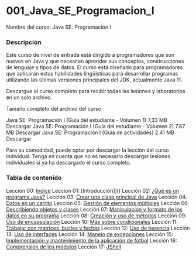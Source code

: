 # 001_Java_SE_Programacion_I

 
Nombre del curso: Java SE: Programación I
### Descripción

Este curso de nivel de entrada está dirigido a programadores que son nuevos en Java y que necesitan aprender sus conceptos, construcciones de lenguaje y tipos de datos. El curso está diseñado para programadores que aplicarán estas habilidades lingüísticas para desarrollar programas utilizando las últimas versiones principales del JDK, actualmente Java 11.


Descargue el curso completo para recibir todas las lesiones y laboratorios en un solo archivo.

Tamaño completo del archivo del curso

Java SE: Programación I (Guía del estudiante - Volumen 1) 7.33 MB Descargar
Java SE: Programación I (Guía del estudiante - Volumen 2) 7.87 MB Descargar
Java SE: Programación I (Guía de actividades) 2.41 MB Descargar

Para su comodidad, puede optar por descargar la lección del curso individual. Tenga en cuenta que no es necesario descargar lesiones individuales si ya ha descargado el curso completo.

### Tabla de contenido

Lección 00: [Indice]()
Lección 01: [Introducción]]()
Lección 02: [¿Qué es un programa Java?]()
Lección 03: [Crear una clase principal de Java]()
Lección 04: [Datos en un carrito]()
Lección 05: [Gestión de elementos múltiples]()
Lección 06: [Describiendo objetos y clases]()
Lección 07: [Manipulación y formato de los datos en su programa]()
Lección 08: [Creación y uso de métodos]()
Lección 09: [Uso de encapsulación]()
Lección 10: [Más sobre condicionales]()
Lección 11: [Trabajar con matrices, bucles y fechas]()
Lección 12: [Uso de herencia]()
Lección 13: [Uso de interfaces]()
Lección 14: [Manejo de excepciones]()
Lección 15: [Implementación y mantenimiento de la aplicación de fútbol]()
Lección 16: [Comprensión de los módulos]()
Lección 17: [JShell]()
 

